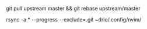 git pull upstream master && git rebase upstream/master

rsync -a * --progress --exclude=.git ~drio/.config/nvim/
